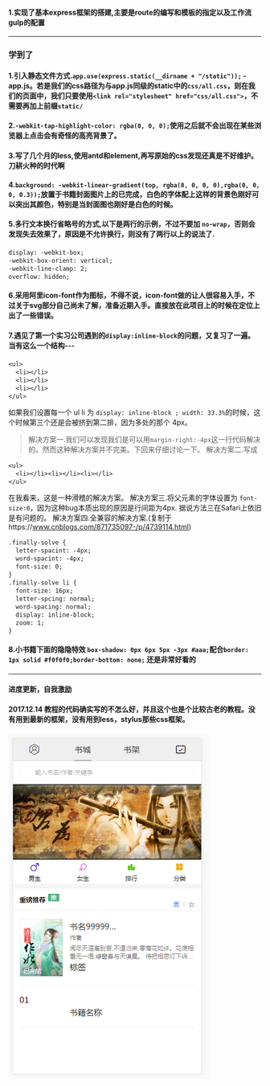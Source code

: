 #### 1.实现了基本express框架的搭建,主要是route的编写和模板的指定以及工作流gulp的配置

*  *  *

### 学到了

#### 1.引入静态文件方式.`app.use(express.static(__dirname + "/static"));`  -  app.js。若是我们的css路径为与app.js同级的static中的`css/all.css`，则在我们的页面中，我们只要使用`<link rel="stylesheet" href="css/all.css">`，不需要再加上前缀`static/`

#### 2.`-webkit-tap-highlight-color: rgba(0, 0, 0);`使用之后就不会出现在某些浏览器上点击会有奇怪的高亮背景了。

#### 3.写了几个月的less,使用antd和element,再写原始的css发现还真是不好维护。刀耕火种的时代啊

#### 4.`background: -webkit-linear-gradient(top, rgba(0, 0, 0, 0),rgba(0, 0, 0, 0.3));`放置于书籍封面图片上的已完成，白色的字体配上这样的背景色刚好可以突出其颜色，特别是当封面图也刚好是白色的时候。

#### 5.多行文本换行省略号的方式,以下是两行的示例，不过不要加 `no-wrap`，否则会发现失去效果了，原因是不允许换行，则没有了两行以上的说法了.

```
display: -webkit-box;
-webkit-box-orient: vertical;
-webkit-line-clamp: 2;
overflow: hidden;
```

#### 6.采用阿里icon-font作为图标，不得不说，icon-font做的让人很容易入手，不过关于svg部分自己尚未了解，准备近期入手。直接放在此项目上的时候在定位上出了一些错误。

#### 7.遇见了第一个实习公司遇到的`display:inline-block`的问题，又复习了一遍。当有这么一个结构--- 
```
<ul>
  <li></li>
  <li></li>
  <li></li>
</ul>
```
如果我们设置每一个 ul li 为  ` display: inline-block ; width: 33.3% `的时候，这个时候第三个还是会被挤到第二排，因为多处的那个 4px。
> 解决方案一.我们可以发现我们是可以用`margin-right:-4px`这一行代码解决的。然而这种解决方案并不完美。下回来仔细讨论一下。
解决方案二.写成
```
<ul>
  <li></li><li></li><li></li>
</ul>
```
在我看来，这是一种滑稽的解决方案。
解决方案三.将父元素的字体设置为 `font-size:0`，因为这种bug本质出现的原因是行间距为4px.
据说方法三在Safari上依旧是有问题的。
解决方案四.全兼容的解决方案.(复制于https://www.cnblogs.com/871735097-/p/4739114.html)
```
.finally-solve {
  letter-spacint: -4px;
  word-spacint: -4px;
  font-size: 0;
}
.finally-solve li {
  font-size: 16px;
  letter-spcing: normal;
  word-spacing: normal;
  display: inline-block;
  zoom: 1;
}
```
#### 8.小书籍下面的隐隐特效 `box-shadow: 0px 6px 5px -3px #aaa;`配合`border: 1px solid #f0f0f0;border-bottom: none;` 还是非常好看的

*  *  *

#### 进度更新，自我激励
#### 2017.12.14 教程的代码确实写的不怎么好，并且这个也是个比较古老的教程。没有用到最新的框架，没有用到less，stylus那些css框架。
![](https://raw.githubusercontent.com/dirstart/image_bed/master/web-reader1.png)

